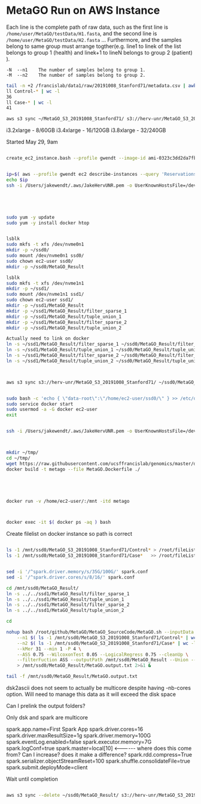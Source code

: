 
#	MetaGO Run on AWS Instance

Each line is the complete path of raw data, such as the first line is `/home/user/MetaGO/testData/H1.fasta`, and the second line is `/home/user/MetaGO/testData/H2.fasta` ... Furthermore, and the samples belong to same group must arrange togther(e.g. line1 to linek of the list belongs to group 1 (health) and linek+1 to lineN belongs to group 2 (patient) ).

```
-N	--n1	The number of samples belong to group 1.
-M	--n2	The number of samples belong to group 2.
```



```BASH
tail -n +2 /francislab/data1/raw/20191008_Stanford71/metadata.csv | awk -F, '{print "ln -s /francislab/data1/working/20191008_Stanford71/20200211-rerun/trimmed/length/unpaired/"$1".h38au.bowtie2-e2e.unmapped.fasta.gz ./"$2"-"$1"-unmapped.fasta.gz"}' | bash
ll Control-* | wc -l
36
ll Case-* | wc -l
41

aws s3 sync ~/MetaGO_S3_20191008_Stanford71/ s3://herv-unr/MetaGO_S3_20191008_Stanford71/
```






i3.2xlarge - 8/60GB 
i3.4xlarge - 16/120GB 
i3.8xlarge - 32/240GB 


Started May 29, 9am



```BASH

create_ec2_instance.bash --profile gwendt --image-id ami-0323c3dd2da7fb37d --instance-type i3.4xlarge --key-name ~/.aws/JakeHervUNR.pem --NOT-DRY-RUN


ip=$( aws --profile gwendt ec2 describe-instances --query 'Reservations[0].Instances[0].PublicIpAddress' --instance-ids i-07dc05477ee38534d | tr -d '"' )
echo $ip
ssh -i /Users/jakewendt/.aws/JakeHervUNR.pem -o UserKnownHostsFile=/dev/null -o StrictHostKeyChecking=no ec2-user@$ip





sudo yum -y update
sudo yum -y install docker htop


lsblk
sudo mkfs -t xfs /dev/nvme0n1
mkdir -p ~/ssd0/
sudo mount /dev/nvme0n1 ssd0/
sudo chown ec2-user ssd0/
mkdir -p ~/ssd0/MetaGO_Result

lsblk
sudo mkfs -t xfs /dev/nvme1n1
mkdir -p ~/ssd1/
sudo mount /dev/nvme1n1 ssd1/
sudo chown ec2-user ssd1/
mkdir -p ~/ssd1/MetaGO_Result
mkdir -p ~/ssd1/MetaGO_Result/filter_sparse_1
mkdir -p ~/ssd1/MetaGO_Result/tuple_union_1
mkdir -p ~/ssd1/MetaGO_Result/filter_sparse_2
mkdir -p ~/ssd1/MetaGO_Result/tuple_union_2

Actually need to link on docker
ln -s ~/ssd1/MetaGO_Result/filter_sparse_1 ~/ssd0/MetaGO_Result/filter_sparse_1
ln -s ~/ssd1/MetaGO_Result/tuple_union_1 ~/ssd0/MetaGO_Result/tuple_union_1
ln -s ~/ssd1/MetaGO_Result/filter_sparse_2 ~/ssd0/MetaGO_Result/filter_sparse_2
ln -s ~/ssd1/MetaGO_Result/tuple_union_2 ~/ssd0/MetaGO_Result/tuple_union_2



aws s3 sync s3://herv-unr/MetaGO_S3_20191008_Stanford71/ ~/ssd0/MetaGO_S3_20191008_Stanford71/ 


sudo bash -c 'echo { \"data-root\":\"/home/ec2-user/ssd0/\" } >> /etc/docker/daemon.json'
sudo service docker start
sudo usermod -a -G docker ec2-user
exit


ssh -i /Users/jakewendt/.aws/JakeHervUNR.pem -o UserKnownHostsFile=/dev/null -o StrictHostKeyChecking=no ec2-user@$ip



mkdir ~/tmp/
cd ~/tmp/
wget https://raw.githubusercontent.com/ucsffrancislab/genomics/master/docker/MetaGO.Dockerfile
docker build -t metago --file MetaGO.Dockerfile ./





docker run -v /home/ec2-user/:/mnt -itd metago



docker exec -it $( docker ps -aq ) bash

```


Create filelist on docker instance so path is correct



```BASH

ls -1 /mnt/ssd0/MetaGO_S3_20191008_Stanford71/Control* > /root/fileList.txt
ls -1 /mnt/ssd0/MetaGO_S3_20191008_Stanford71/Case*   >> /root/fileList.txt


sed -i '/^spark.driver.memory/s/35G/100G/' spark.conf 
sed -i '/^spark.driver.cores/s/8/16/' spark.conf 

cd /mnt/ssd0/MetaGO_Result/
ln -s ../../ssd1/MetaGO_Result/filter_sparse_1
ln -s ../../ssd1/MetaGO_Result/tuple_union_1
ln -s ../../ssd1/MetaGO_Result/filter_sparse_2
ln -s ../../ssd1/MetaGO_Result/tuple_union_2

cd 

nohup bash /root/github/MetaGO/MetaGO_SourceCode/MetaGO.sh --inputData RAW --fileList /root/fileList.txt \
	--n1 $( ls -1 /mnt/ssd0/MetaGO_S3_20191008_Stanford71/Control* | wc -l ) \
	--n2 $( ls -1 /mnt/ssd0/MetaGO_S3_20191008_Stanford71/Case* | wc -l ) \
	--kMer 31 --min 1 -P 4 \
	--ASS 0.75 --WilcoxonTest 0.05 --LogicalRegress 0.75 --cleanUp \
	--filterFuction ASS --outputPath /mnt/ssd0/MetaGO_Result --Union --sparse \
	> /mnt/ssd0/MetaGO_Result/MetaGO.output.txt 2>&1 &

tail -f /mnt/ssd0/MetaGO_Result/MetaGO.output.txt 
```


dsk2ascii does not seem to actually be multicore despite having -nb-cores option.
Will need to manage this data as it will exceed the disk space

Can I prelink the output folders?

Only dsk and spark are multicore




spark.app.name=First Spark App
spark.driver.cores=16
spark.driver.maxResultSize=1g
spark.driver.memory=100G
spark.eventLog.enabled=false
spark.executor.memory=7G
spark.logConf=true
spark.master=local[10]	<------ where does this come from? Can I increase? does it make a difference?
spark.rdd.compress=True
spark.serializer.objectStreamReset=100
spark.shuffle.consolidateFile=true
spark.submit.deployMode=client




Wait until completion




```BASH

aws s3 sync --delete ~/ssd0/MetaGO_Result/ s3://herv-unr/MetaGO_S3_20191008_Stanford71-MetaGO_Results_k31.$( date "+%Y%m%d" )

```
